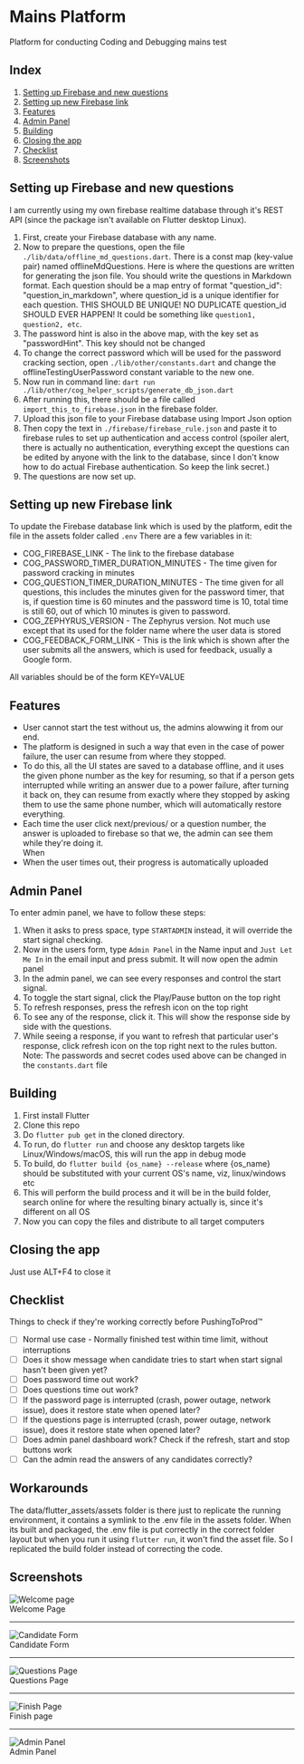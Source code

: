 # Mains Platform

Platform for conducting Coding and Debugging mains test

## Index
1. [Setting up Firebase and new questions](#setting_firebase)
2. [Setting up new Firebase link](#setting_link)
3. [Features](#features)
4. [Admin Panel](#admin_panel)
5. [Building](#building)
6. [Closing the app](#closing)
7. [Checklist](#checklist)
8. [Screenshots](#screenshots)
## Setting up Firebase and new questions <span id="setting_firebase"></span>
I am currently using my own firebase realtime database through it's REST API (since the package isn't available on Flutter desktop Linux).  
1. First, create your Firebase database with any name.  
2. Now to prepare the questions, open the file `./lib/data/offline_md_questions.dart`. There is a const map (key-value pair) named offlineMdQuestions. Here is where the questions are written for generating the json file. You should write the questions in Markdown format. Each question should be a map entry of format "question_id": "question_in_markdown", where question_id is a unique identifier for each question. THIS SHOULD BE UNIQUE! NO DUPLICATE question_id SHOULD EVER HAPPEN! It could be something like `question1, question2, etc`.
3. The password hint is also in the above map, with the key set as "passwordHint". This key should not be changed
4. To change the correct password which will be used for the password cracking section, open `./lib/other/constants.dart` and change the offlineTestingUserPassword constant variable to the new one.
5. Now run in command line: `dart run ./lib/other/cog_helper_scripts/generate_db_json.dart`
6. After running this, there should be a file called `import_this_to_firebase.json` in the firebase folder.
7. Upload this json file to your Firebase database using Import Json option
8. Then copy the text in `./firebase/firebase_rule.json` and paste it to firebase rules to set up authentication and access control (spoiler alert, there is actually no authentication, everything except the questions can be edited by anyone with the link to the database, since I don't know how to do actual Firebase authentication. So keep the link secret.)
9. The questions are now set up.

## Setting up new Firebase link <span id="setting_link"></span>
To update the Firebase database link which is used by the platform, edit the file in the assets folder called `.env`
There are a few variables in it:
* COG_FIREBASE_LINK - The link to the firebase database
* COG_PASSWORD_TIMER_DURATION_MINUTES - The time given for password cracking in minutes
* COG_QUESTION_TIMER_DURATION_MINUTES - The time given for all questions, this includes the minutes given for the password timer, that is, if question time is 60 minutes and the password time is 10, total time is still 60, out of which 10 minutes is given to password.
* COG_ZEPHYRUS_VERSION - The Zephyrus version. Not much use except that its used for the folder name where the user data is stored
* COG_FEEDBACK_FORM_LINK - This is the link which is shown after the user submits all the answers, which is used for feedback, usually a Google form.

All variables should be of the form KEY=VALUE

## Features <span id="features"></span>
* User cannot start the test without us, the admins alowwing it from our end.
* The platform is designed in such a way that even in the case of power failure, the user can resume from where they stopped.  
* To do this, all the UI states are saved to a database offline, and it uses the given phone number as the key for resuming, so that if a person gets interrupted while writing an answer due to a power failure, after turning it back on, they can resume from exactly where they stopped by asking them to use the same phone number, which will automatically restore everything.  
* Each time the user click next/previous/ or a question number, the answer is uploaded to firebase so that we, the admin can see them while they're doing it.  
When 
* When the user times out, their progress is automatically uploaded

## Admin Panel <span id="admin_panel"></span>
To enter admin panel, we have to follow these steps:
1. When it asks to press space, type `STARTADMIN` instead, it will override the start signal checking.
2. Now in the users form, type `Admin Panel` in the Name input and `Just Let Me In` in the email input and press submit. It will now open the admin panel
3. In the admin panel, we can see every responses and control the start signal.
4. To toggle the start signal, click the Play/Pause button on the top right
5. To refresh responses, press the refresh icon on the top right
6. To see any of the response, click it. This will show the response side by side with the questions.
7. While seeing a response, if you want to refresh that particular user's response, click refresh icon on the top right next to the rules button.  
Note: The passwords and secret codes used above can be changed in the `constants.dart` file

## Building <span id="building"></span>
1. First install Flutter
2. Clone this repo
3. Do `flutter pub get` in the cloned directory.
4. To run, do `flutter run` and choose any desktop targets like Linux/Windows/macOS, this will run the app in debug mode
5. To build, do `flutter build {os_name} --release` where {os_name} should be substituted with your current OS's name, viz, linux/windows etc
6. This will perform the build process and it will be in the build folder, search online for where the resulting binary actually is, since it's different on all OS
7. Now you can copy the files and distribute to all target computers


## Closing the app <span id="closing"></span>
Just use ALT+F4 to close it

## Checklist <span id="checklist"></span>
Things to check if they're working correctly before PushingToProd™
- [ ] Normal use case - Normally finished test within time limit, without interruptions  
- [ ] Does it show message when candidate tries to start when start signal hasn't been given yet?  
- [ ] Does password time out work? 
- [ ] Does questions time out work?  
- [ ] If the password page is interrupted (crash, power outage, network issue), does it restore state when opened later? 
- [ ] If the questions page is interrupted (crash, power outage, network issue), does it restore state when opened later?
- [ ] Does admin panel dashboard work? Check if the refresh, start and stop buttons work
- [ ] Can the admin read the answers of any candidates correctly?  

## Workarounds
The data/flutter_assets/assets folder is there just to replicate the running environment, it contains a symlink to the .env file in the assets folder. When its built and packaged, the .env file is put correctly in the correct folder layout but when you run it using `flutter run`, it won't find the asset file. So I replicated the build folder instead of correcting the code.

## Screenshots <span id="screenshots"></span>
![Welcome page ](https://raw.githubusercontent.com/AmanAnifer/MainsPlatformFlutter/main/doc/splash_page.png)  
Welcome Page  
  
---
![Candidate Form](https://raw.githubusercontent.com/AmanAnifer/MainsPlatformFlutter/main/doc/candidate_form.png)  
Candidate Form  
  
  ---
![Questions Page](https://raw.githubusercontent.com/AmanAnifer/MainsPlatformFlutter/main/doc/questions.png)  
Questions Page  
  
  ---
![Finish Page](https://raw.githubusercontent.com/AmanAnifer/MainsPlatformFlutter/main/doc/finish_page.png)  
Finish page  
  
  ---
![Admin Panel](https://raw.githubusercontent.com/AmanAnifer/MainsPlatformFlutter/main/doc/admin_panel.png)  
Admin Panel  
